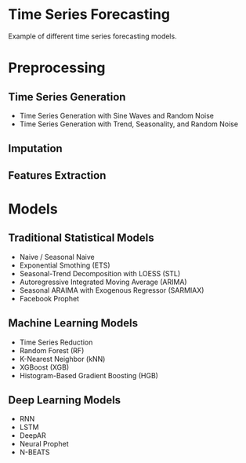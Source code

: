 # Time Series Forecasting
Example of different time series forecasting models.

# Preprocessing
## Time Series Generation
* Time Series Generation with Sine Waves and Random Noise
* Time Series Generation with Trend, Seasonality, and Random Noise

## Imputation

## Features Extraction

# Models
## Traditional Statistical Models
* Naive / Seasonal Naive
* Exponential Smothing (ETS)
* Seasonal-Trend Decomposition with LOESS (STL)
* Autoregressive Integrated Moving Average (ARIMA)
* Seasonal ARAIMA with Exogenous Regressor (SARMIAX)
* Facebook Prophet

## Machine Learning Models
* Time Series Reduction
* Random Forest (RF)
* K-Nearest Neighbor (kNN)
* XGBoost (XGB)
* Histogram-Based Gradient Boosting (HGB)

## Deep Learning Models
* RNN
* LSTM
* DeepAR
* Neural Prophet
* N-BEATS
